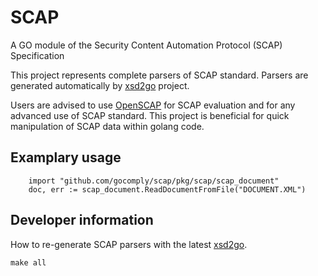 # SCAP
A GO module of the Security Content Automation Protocol (SCAP) Specification

This project represents complete parsers of SCAP standard. Parsers are generated automatically by [xsd2go](https://github.com/GoComply/xsd2go) project.

Users are advised to use [OpenSCAP](https://www.open-scap.org/) for SCAP evaluation and for any advanced use of SCAP standard. This project is beneficial for quick manipulation of SCAP data within golang code.

## Examplary usage
```
	import "github.com/gocomply/scap/pkg/scap/scap_document"
	doc, err := scap_document.ReadDocumentFromFile("DOCUMENT.XML")
```

## Developer information
How to re-generate SCAP parsers with the latest [xsd2go](https://github.com/GoComply/xsd2go).
```
make all
```
